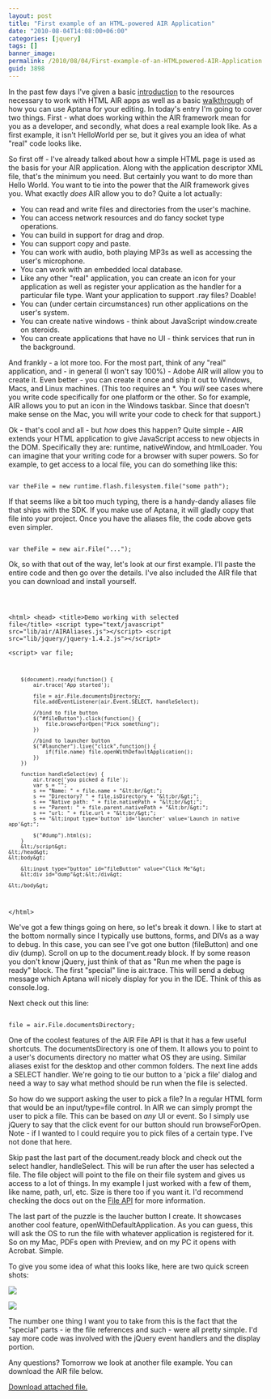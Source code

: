```yaml
---
layout: post
title: "First example of an HTML-powered AIR Application"
date: "2010-08-04T14:08:00+06:00"
categories: [jquery]
tags: []
banner_image: 
permalink: /2010/08/04/First-example-of-an-HTMLpowered-AIR-Application
guid: 3898
---
```


In the past few days I've given a basic <a href="http://www.raymondcamden.com/index.cfm/2010/7/31/Building-your-first-HTMLAdobe-AIR-Application">introduction</a> to the resources necessary to work with HTML AIR apps as well as a basic <a href="http://www.coldfusionjedi.com/index.cfm/2010/8/3/Building-your-first-HTMLAdobe-AIR-Application--Using-Aptana">walkthrough</a> of how you can use Aptana for your editing. In today's entry I'm going to cover two things. First - what does working within the AIR framework mean for you as a developer, and secondly, what does a real example look like. As a first example, it isn't HelloWorld per se, but it gives you an idea of what "real" code looks like.
<!--more-->
<p>
So first off - I've already talked about how a simple HTML page is used as the basis for your AIR application. Along with the application descriptor XML file, that's the minimum you need. But certainly you want to do more than Hello World. You want to tie into the power that the AIR framework gives you. What exactly <i>does</i> AIR allow you to do? Quite a lot actually:
<p>
<ul>
<li>You can read and write files and directories from the user's machine.
<li>You can access network resources and do fancy socket type operations. 
<li>You can build in support for drag and drop.
<li>You can support copy and paste.
<li>You can work with audio, both playing MP3s as well as accessing the user's microphone.
<li>You can work with an embedded local database.
<li>Like any other "real" application, you can create an icon for your application as well as register your application as the handler for a particular file type. Want your application to support .ray files? Doable!
<li>You can (under certain circumstances) run other applications on the user's system.
<li>You can create native windows - think about JavaScript window.create on steroids.
<li>You can create applications that have no UI - think services that run in the background.
</ul>
<p>
And frankly - a lot more too. For the most part, think of any "real" application, and - in general (I won't say 100%) - Adobe AIR will allow you to create it. Even better - you can create it once and ship it out to Windows, Macs, and Linux machines. (This too requires an *. You <i>will</i> see cases where you write code specifically for one platform or the other. So for example, AIR allows you to put an icon in the Windows taskbar. Since that doesn't make sense on the Mac, you will write your code to check for that support.) 
<p>
Ok - that's cool and all - but <i>how</i> does this happen? Quite simple - AIR extends your HTML application to give JavaScript access to new objects in the DOM. Specifically they are: runtime, nativeWindow, and htmlLoader. You can imagine that your writing code for a browser with super powers. So for example, to get access to a local file, you can do something like this:
<p>
<code>
var theFile = new runtime.flash.filesystem.file("some path");
</code>
<p>
If that seems like a bit too much typing, there is a handy-dandy aliases file that ships with the SDK. If you make use of Aptana, it will gladly copy that file into your project. Once you have the aliases file, the code above gets even simpler.
<p>
<code>
var theFile = new air.File("...");
</code>
<p>
Ok, so with that out of the way, let's look at our first example. I'll paste the entire code and then go over the details. I've also included the AIR file that you can download and install yourself. 
<p>

<code>

&lt;html&gt;
    &lt;head&gt;
        &lt;title&gt;Demo working with selected file&lt;/title&gt;
        &lt;script type="text/javascript" src="lib/air/AIRAliases.js"&gt;&lt;/script&gt;
		&lt;script src="lib/jquery/jquery-1.4.2.js"&gt;&lt;/script&gt;        
		&lt;script&gt;
		var file;
		
		$(document).ready(function() {
			air.trace('App started');

			file = air.File.documentsDirectory;
			file.addEventListener(air.Event.SELECT, handleSelect);
			
			//bind to file button
			$("#fileButton").click(function() {
				file.browseForOpen("Pick something");				
			})
			
			//bind to launcher button
			$("#launcher").live("click",function() {
				if(file.name) file.openWithDefaultApplication();
			})
		})

		function handleSelect(ev) {
			air.trace('you picked a file');
			var s = "";
			s += "Name: " + file.name + "&lt;br/&gt;";
			s += "Directory? " + file.isDirectory + "&lt;br/&gt;";
			s += "Native path: " + file.nativePath + "&lt;br/&gt;";
			s += "Parent: " + file.parent.nativePath + "&lt;br/&gt;";
			s += "url: " + file.url + "&lt;br/&gt;";
			s += "&lt;input type='button' id='launcher' value='Launch in native app'&gt;";

			$("#dump").html(s);
		}			
		&lt;/script&gt;
    &lt;/head&gt;
    &lt;body&gt;
    	
		&lt;input type="button" id="fileButton" value="Click Me"&gt;
		&lt;div id="dump"&gt;&lt;/div&gt;
		
    &lt;/body&gt;
&lt;/html&gt;
</code>

<p>

We've got a few things going on here, so let's break it down. I like to start at the bottom normally since I typically use buttons, forms, and DIVs as a way to debug. In this case, you can see I've got one button (fileButton) and one div (dump). Scroll on up to the document.ready block. If by some reason you don't know jQuery, just think of that as "Run me when the page is ready" block. The first "special" line is air.trace. This will send a debug message which Aptana will nicely display for you in the IDE. Think of this as console.log. 

<p>

Next check out this line:

<p>

<code>
file = air.File.documentsDirectory;
</code>

<p>

One of the coolest features of the AIR File API is that it has a few useful shortcuts. The documentsDirectory is one of them. It allows you to point to a user's documents directory no matter what OS they are using. Similar aliases exist for the desktop and other common folders. The next line adds a SELECT handler. We're going to tie our button to a 'pick a file' dialog and need a way to say what method should be run when the file is selected.

<p>

So how do we support asking the user to pick a file? In a regular HTML form that would be an input/type=file control. In AIR we can simply prompt the user to pick a file. This can be based on <i>any</i> UI or event. So I simply use jQuery to say that the click event for our button should run browseForOpen. Note - if I wanted to I could require you to pick files of a certain type. I've not done that here.

<p>

Skip past the last part of the document.ready block and check out the select handler, handleSelect. This will be run after the user has selected a file. The file object will point to the file on their file system and gives us access to a lot of things. In my example I just worked with a few of them, like name, path, url, etc. Size is there too if you want it. I'd recommend checking the docs out on the <a href="http://help.adobe.com/en_US/air/reference/html/flash/filesystem/File.html">File API</a> for more information. 

<p>

The last part of the puzzle is the laucher button I create. It showcases another cool feature, openWithDefaultApplication. As you can guess, this will ask the OS to run the file with whatever application is registered for it. So on my Mac, PDFs open with Preview, and on my PC it opens with Acrobat. Simple. 

<p>

To give you some idea of what this looks like, here are two quick screen shots:

<p>

<img src="https://static.raymondcamden.com/images/cfjedi/Screen shot 2010-08-04 at 1.06.24 PM.png" />

<p>

<img src="https://static.raymondcamden.com/images/cfjedi/Screen shot 2010-08-04 at 1.06.42 PM.png" />

<p>

The number one thing I want you to take from this is the fact that the "special" parts - ie the file references and such - were all pretty simple. I'd say more code was involved with the jQuery event handlers and the display portion. 

<p>

Any questions? Tomorrow we look at another file example. You can download the AIR file below.<p><a href='enclosures/C{% raw %}%3A%{% endraw %}5Chosts{% raw %}%5C2009%{% endraw %}2Ecoldfusionjedi{% raw %}%2Ecom%{% endraw %}5Cenclosures{% raw %}%2Fexampl1%{% endraw %}2Eair'>Download attached file.</a></p>